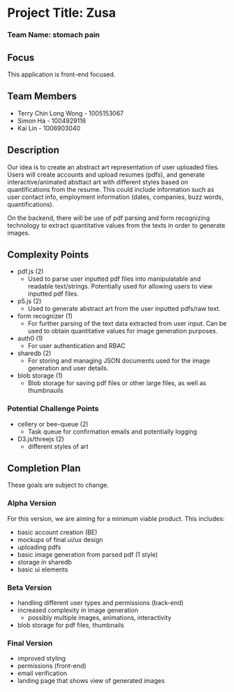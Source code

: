 # Project Title: Zusa

### Team Name: stomach pain

## Focus

This application is front-end focused.

## Team Members

- Terry Chin Long Wong - 1005153067
- Simon Ha - 1004929116
- Kai Lin - 1006903040

## Description

Our idea is to create an abstract art representation of user uploaded files. Users will create accounts and upload resumes (pdfs), and generate interactive/animated absttact art with different styles based on quantifications from the resume. This could include information such as user contact info, employment information (dates, companies, buzz words, quantifications).

On the backend, there will be use of pdf parsing and form recognizing technology to extract quantitative values from the texts in order to generate images.

## Complexity Points

- pdf.js (2)
  - Used to parse user inputted pdf files into manipulatable and readable text/strings. Potentially used for allowing users to view inputted pdf files.
- p5.js (2)
  - Used to generate abstract art from the user inputted pdfs/raw text.
- form recognizer (1)
  - For further parsing of the text data extracted from user input. Can be used to obtain quantitative values for image generation purposes.
- auth0 (1)
  - For user authentication and RBAC
- sharedb (2)
  - For storing and managing JSON documents used for the image generation and user details.
- blob storage (1)
  - Blob storage for saving pdf files or other large files, as well as thumbnauils

### Potential Challenge Points

- cellery or bee-queue (2)
  - Task queue for confirmation emails and potentially logging
- D3.js/threejs (2)
  - different styles of art

## Completion Plan

These goals are subject to change.

### Alpha Version

For this version, we are aiming for a minimum viable product. This includes:

- basic account creation (BE)
- mockups of final ui/ux design
- uploading pdfs
- basic image generation from parsed pdf (1 style)
- storage in sharedb
- basic ui elements

### Beta Version

- handling different user types and permissions (back-end)
- increased complexity in image generation
  - possibly multiple images, animations, interactivity
- blob storage for pdf files, thumbnails

### Final Version

- improved styling
- permissions (front-end)
- email verification
- landing page that shows view of generated images
